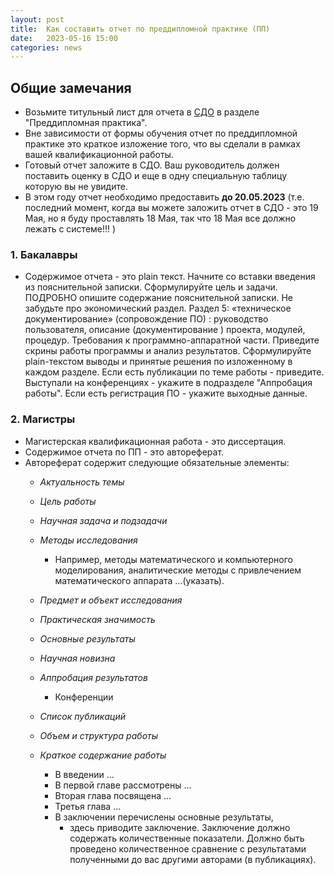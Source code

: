 ```yaml
---
layout: post
title:  Как составить отчет по преддипломной практике (ПП)
date:   2023-05-16 15:00
categories: news
---
```


## Общие замечания

* Возьмите титульный лист для отчета в [СДО](online-edu.mirea.ru) в разделе "Преддипломная практика".
* Вне зависимости от формы обучения отчет по преддипломной практике это краткое изложение того, что вы сделали в рамках вашей квалификационной работы.
* Готовый отчет заложите в СДО. Ваш руководитель должен поставить оценку в СДО и еще в одну специальную таблицу которую вы не увидите.
* В этом году отчет необходимо предоставить __до 20.05.2023__ (т.е. последний момент, когда вы можете заложить отчет в СДО - это 19 Мая, но я буду проставлять 18 Мая, так что 18 Мая все должно лежать с системе!!! )

### 1. Бакалавры

* Содержимое отчета - это plain текст. Начните со вставки введения из пояснительной записки. Сформулируйте цель и задачи. ПОДРОБНО опишите содержание пояснительной записки. Не забудьте про экономический раздел. Раздел 5: «техническое документирование» (сопровождение ПО) : руководство пользователя, описание (документирование ) проекта, модулей, процедур. Требования к программно-аппаратной части. Приведите скрины работы программы и анализ результатов. Сформулируйте plain-текстом выводы и принятые решения по изложенному в каждом разделе. Если есть публикации по теме работы - приведите. Выступали на конференциях - укажите в подразделе "Аппробация работы". Если есть регистрация ПО - укажите выходные данные. 

### 2. Магистры

* Магистерская квалификационная работа - это диссертация. 
* Содержимое отчета по ПП - это автореферат. 
* Автореферат содержит следующие обязательные элементы:
  * _Актуальность темы_
  * _Цель работы_
  * _Научная задача и подзадачи_
  * _Методы исследования_
    * Например, методы математического и компьютерного моделирования, аналитические методы с привлечением математического аппарата ...(указать).
  * _Предмет и объект исследования_
  * _Практическая значимость_
  * _Основные результаты_
  * _Научная новизна_
  * _Аппробация результатов_
    * Конференции
  * _Список публикаций_
  * _Объем и структура работы_
  * _Краткое содержание работы_
  
    * В введении ...
    * В первой главе рассмотрены ...
    * Вторая глава посвящена ...
    * Третья глава ...
    * В заключении перечислены основные результаты, 
      * здесь приводите заключение. Заключение должно содержать количественные показатели. Должно быть проведено количественное сравнение с результатами полученными до вас другими авторами (в публикациях).
   










